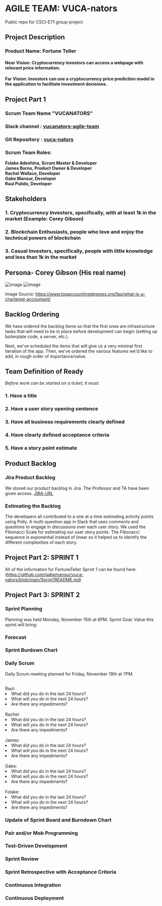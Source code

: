 # AGILE TEAM: VUCA-nators
Public repo for CSCI-E71 group project

## Project Description
### Product Name: Fortune Teller

#### Near Vision: Cryptocurrency investors can access a webpage with relevant price information.
#### Far Vision: Investors can use a cryptocurrency price prediction model in the application to facilitate investment decisions.   

## Project Part 1
###  Scrum Team Name  "VUCANATORS"
###  Slack channel : [vucanators-agile-team](https://agilesoftwarecourse.slack.com/archives/C02L5H02672)
###  Git Repository : [vuca-nators](https://github.com/gabemansur/vuca-nators)
###  Scrum Team Roles:
**Folake Adeshina, Scrum Master & Developer** <br/>
**James Burns, Product Owner & Developer** <br/>
**Rachel Wallace, Developer** <br/>
**Gabe Mansur, Developer** <br/>
**Raul Pulido, Developer**

## Stakeholders
### 1. Cryptocurrency Investors, specifically, with at least 1k in the market (Example: Corey Gibson)
### 2. Blockchain Enthusiasts, people who love and enjoy the technical powers of blockchain
### 3. Casual Investors, specifically, people with little knowledge and less than 1k in the market


## Persona- Corey Gibson (His real name)
![image](https://user-images.githubusercontent.com/65990764/139624331-da912d5b-2341-4a1e-8ce2-805027d8e77d.png)
![image](https://user-images.githubusercontent.com/65990764/139624081-3b11c9fd-277d-48a9-bead-34b4fd5c5bd7.png)

Image Source: https://www.topaccountingdegrees.org/faq/what-is-a-chartered-accountant/

## Backlog Ordering

We have ordered the backlog items so that the first ones are infrastructure tasks that will need to be in place before development can begin (setting up boilerplate code, a server, etc.).

Next, we've scheduled the items that will give us a very minimal first iteration of the app. Then, we've ordered the various features we'd like to add, in rough order of importance/value.

## Team Definition of Ready

*Before work can be started on a ticket, it must:*
### 1. Have a title
### 2. Have a user story opening sentence
### 3. Have all business requirements clearly defined
### 4. Have clearly defined acceptance criteria
### 5. Have a story point estimate

## Product Backlog
### Jira Product Backlog <br/>
We stored our product backlog in Jira. The Professor and TA have been given access. [JIRA-URL](https://vuca-nators.atlassian.net/jira/software/projects/FT/boards/1/backlog)

### Estimating the Backlog <br/>
The developers all contributed to a one at a time estimating activity points using Polly. A multi-question app in Slack that uses comments and questions to engage in discussions over each user story. We used the Fibonacci Scale for estimating our user story points. The Fibonacci sequence is exponential instead of linear so it helped us to identify the different complexities of each story.

## Project Part 2: SPRINT 1

All of the information for FortuneTeller Sprint 1 can be found here: (https://github.com/gabemansur/vuca-nators/blob/main/Sprint1README.md) 

## Project Part 3: SPRINT 2

### Sprint Planning
Planning was held Monday, November 15th at 6PM.
Sprint Goal:
Value this sprint will bring:

### Forecast

### Sprint Burdown Chart

### Daily Scrum
Daily Scrum meeting planned for Friday, November 19th at 7PM.

<br/>
Raul:
<li>What did you do in the last 24 hours?</li>

<li>What will you do in the next 24 hours?</li>

<li>Are there any impediments?</li>


<br/>
Rachel:
<li>What did you do in the last 24 hours?</li>

<li>What will you do in the next 24 hours?</li>

<li>Are there any impediments?</li>


<br/>
James:
<li>What did you do in the last 24 hours?</li>
  
<li>What will you do in the next 24 hours?</li>
 
<li>Are there any impediments?</li>


<br/>
Gabe:
<li>What did you do in the last 24 hours?</li>

<li>What will you do in the next 24 hours?</li>
 
<li>Are there any impediments?</li>


<br/>
Folake:
<li>What did you do in the last 24 hours?</li>

<li>What will you do in the next 24 hours?</li>

<li>Are there any impediments?</li>

### Update of Sprint Board and Burndown Chart

### Pair and/or Mob Programming

### Test-Driven Development

### Sprint Review

### Sprint Retrospective with Acceptance Criteria

### Continuous Integration

### Continuous Deployment


